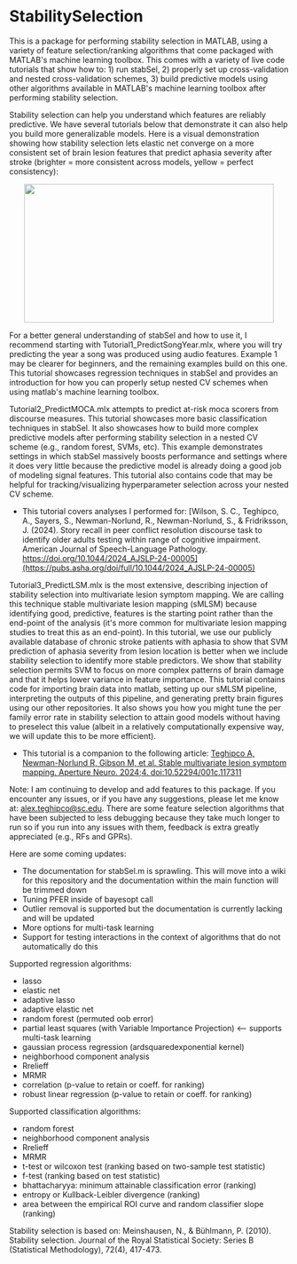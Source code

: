 # StabilitySelection
This is a package for performing stability selection in MATLAB, using a variety of feature selection/ranking algorithms that come packaged with MATLAB's machine learning toolbox. This comes with a variety of live code tutorials that show how to: 1) run stabSel, 2) properly set up cross-validation and nested cross-validation schemes, 3) build predictive models using other algorithms available in MATLAB's machine learning toolbox after performing stability selection.

Stability selection can help you understand which features are reliably predictive. We have several tutorials below that demonstrate it can also help you build more generalizable models. Here is a visual demonstration showing how stability selection lets elastic net converge on a more consistent set of brain lesion features that predict aphasia severity after stroke (brighter = more consistent across models, yellow = perfect consistency):
<p align="center">
  <kbd><img width="450" height="250" src="https://i.imgur.com/zRTwqEm.gif"/></kbd>
</p>

For a better general understanding of stabSel and how to use it, I recommend starting with Tutorial1_PredictSongYear.mlx, where you will try predicting the year a song was produced using audio features. Example 1 may be clearer for beginners, and the remaining examples build on this one. This tutorial showcases regression techniques in stabSel and provides an introduction for how you can properly setup nested CV schemes when using matlab's machine learning toolbox. 

Tutorial2_PredictMOCA.mlx attempts to predict at-risk moca scorers from discourse measures. This tutorial showcases more basic classification techniques in stabSel. It also showcases how to build more complex predictive models after performing stability selection in a nested CV scheme (e.g., random forest, SVMs, etc). This example demonstrates settings in which stabSel massively boosts performance and settings where it does very little because the predictive model is already doing a good job of modeling signal features. This tutorial also contains code that may be helpful for tracking/visualizing hyperparameter selection across your nested CV scheme. 

* This tutorial covers analyses I performed for: [Wilson, S. C., Teghipco, A., Sayers, S., Newman-Norlund, R., Newman-Norlund, S., & Fridriksson, J. (2024). Story recall in peer conflict resolution discourse task to identify older adults testing within range of cognitive impairment. American Journal of Speech-Language Pathology. https://doi.org/10.1044/2024_AJSLP-24-00005](https://pubs.asha.org/doi/full/10.1044/2024_AJSLP-24-00005)

Tutorial3_PredictLSM.mlx is the most extensive, describing injection of stability selection into multivariate lesion symptom mapping. We are calling this technique stable multivariate lesion mapping (sMLSM) because identifying good, predictive, features is the starting point rather than the end-point of the analysis (it's more common for multivariate lesion mapping studies to treat this as an end-point). In this tutorial, we use our publicly available database of chronic stroke patients with aphasia to show that SVM prediction of aphasia severity from lesion location is better when we include stability selection to identify more stable predictors. We show that stability selection permits SVM to focus on more complex patterns of brain damage and that it helps lower variance in feature importance. This tutorial contains code for importing brain data into matlab, setting up our sMLSM pipeline, interpreting the outputs of this pipeline, and generating pretty brain figures using our other repositories. It also shows you how you might tune the per family error rate in stability selection to attain good models without having to preselect this value (albeit in a relatively computationally expensive way, we will update this to be more efficient). 

* This tutorial is a companion to the following article: [Teghipco A, Newman-Norlund R, Gibson M, et al. Stable multivariate lesion symptom mapping. Aperture Neuro. 2024;4. doi:10.52294/001c.117311](https://apertureneuro.org/article/117311-stable-multivariate-lesion-symptom-mapping)

Note: I am continuing to develop and add features to this package. If you encounter any issues, or if you have any suggestions, please let me know at: alex.teghipco@sc.edu. There are some feature selection algorithms that have been subjected to less debugging because they take much longer to run so if you run into any issues with them, feedback is extra greatly appreciated (e.g., RFs and GPRs).

Here are some coming updates: 
- The documentation for stabSel.m is sprawling. This will move into a wiki for this repository and the documentation within the main function will be trimmed down 
- Tuning PFER inside of bayesopt call
- Outlier removal is supported but the documentation is currently lacking and will be updated
- More options for multi-task learning
- Support for testing interactions in the context of algorithms that do not automatically do this

Supported regression algorithms: 
- lasso
- elastic net
- adaptive lasso
- adaptive elastic net
- random forest (permuted oob error)
- partial least squares (with Variable Importance Projection) <-- supports multi-task learning
- gaussian process regression (ardsquaredexponential kernel)
- neighborhood component analysis
- Rrelieff
- MRMR
- correlation (p-value to retain or coeff. for ranking)
- robust linear regression (p-value to retain or coeff. for ranking)

Supported classification algorithms:
- random forest
- neighborhood component analysis
- Rrelieff
- MRMR
- t-test or wilcoxon test (ranking based on two-sample test statistic)
- f-test (ranking based on test statistic)
- bhattacharyya: minimum attainable classification error  (ranking)
- entropy or Kullback-Leibler divergence (ranking)
- area between the empirical ROI curve and random classifier slope (ranking)

Stability selection is based on: 
Meinshausen, N., & Bühlmann, P. (2010). Stability selection. Journal of the Royal Statistical Society: Series B (Statistical Methodology), 72(4), 417-473.
